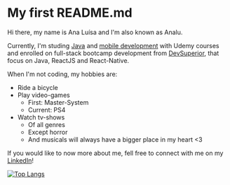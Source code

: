 # My first README.md
Hi there, my name is Ana Luísa and I'm also known as Analu.

Currently, I'm studing [Java](https://www.udemy.com/course/java-curso-completo/) and [mobile development](https://www.udemy.com/course/curso-completo-do-desenvolvedor-android/) with Udemy courses and enrolled on full-stack bootcamp development from [DevSuperior](https://www.linkedin.com/company/devsuperior/), that focus on Java, ReactJS and React-Native.

When I'm not coding, my hobbies are:
- Ride a bicycle
- Play video-games
  - First: Master-System
  - Current: PS4
- Watch tv-shows
  - Of all genres
  - Except horror
  - And musicals will always have a bigger place in my heart <3

If you would like to now more about me, fell free to connect with me on my [LinkedIn](https://www.linkedin.com/in/analudiastech/)!

[![Top Langs](https://github-readme-stats.vercel.app/api/top-langs/?username=analudias)](https://github.com/anuraghazra/github-readme-stats)
